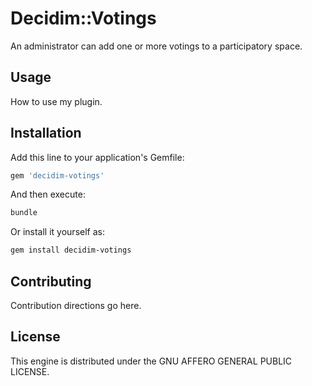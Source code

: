 # Decidim::Votings

An administrator can add one or more votings to a participatory space.

## Usage

How to use my plugin.

## Installation

Add this line to your application's Gemfile:

```ruby
gem 'decidim-votings'
```

And then execute:

```bash
bundle
```

Or install it yourself as:

```bash
gem install decidim-votings
```

## Contributing

Contribution directions go here.

## License

This engine is distributed under the GNU AFFERO GENERAL PUBLIC LICENSE.

